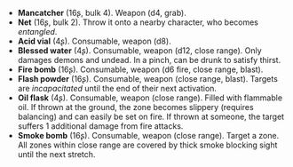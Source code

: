 * **Mancatcher** (16ʂ, bulk 4).
  Weapon (d4, grab).
* **Net** (16ʂ, bulk 2).
  Throw it onto a nearby character, who becomes *entangled*.
* **Acid vial** (4ʂ).
  Consumable, weapon (d8).
* **Blessed water** (4ʂ).
  Consumable, weapon (d12, close range).
  Only damages demons and undead. In a pinch, can be drunk to satisfy thirst.
* **Fire bomb** (16ʂ).
  Consumable, weapon (d6 fire, close range, blast).
* **Flash powder** (16ʂ).
  Consumable, weapon (close range, blast).
  Targets are *incapacitated* until the end of their next activation.
* **Oil flask** (4ʂ).
  Consumable, weapon (close range).
  Filled with flammable oil. If thrown at the ground, the zone becomes slippery (requires balancing) and can easily be set on fire. If thrown at someone, the target suffers 1 additional damage from fire attacks.
* **Smoke bomb** (16ʂ).
  Consumable, weapon (close range).
  Target a zone. All zones within close range are covered by thick smoke blocking sight until the next stretch.
